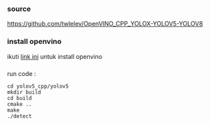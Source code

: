 ### source
https://github.com/twlelev/OpenVINO_CPP_YOLOX-YOLOV5-YOLOV8
### install openvino
ikuti [link ini](https://docs.openvino.ai/2022.3/get_started.html) untuk install openvino
###
run code :
```
cd yolov5_cpp/yolov5
mkdir build
cd build
cmake ..
make
./detect
```
